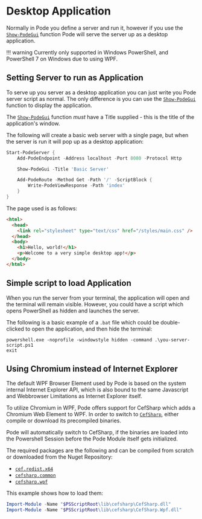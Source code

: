 # Desktop Application

Normally in Pode you define a server and run it, however if you use the [`Show-PodeGui`](../../../Functions/Core/Show-PodeGui) function Pode will serve the server up as a desktop application.

!!! warning
    Currently only supported in Windows PowerShell, and PowerShell 7 on Windows due to using WPF.


## Setting Server to run as Application

To serve up you server as a desktop application you can just write you Pode server script as normal. The only difference is you can use the [`Show-PodeGui`](../../../Functions/Core/Show-PodeGui) function to display the application.

The [`Show-PodeGui`](../../../Functions/Core/Show-PodeGui) function _must_ have a Title supplied - this is the title of the application's window.

The following will create a basic web server with a single page, but when the server is run it will pop up as a desktop application:

```powershell
Start-PodeServer {
    Add-PodeEndpoint -Address localhost -Port 8080 -Protocol Http

    Show-PodeGui -Title 'Basic Server'

    Add-PodeRoute -Method Get -Path '/' -ScriptBlock {
        Write-PodeViewResponse -Path 'index'
    }
}
```

The page used is as follows:

```html
<html>
  <head>
    <link rel="stylesheet" type="text/css" href="/styles/main.css" />
  </head>
  <body>
    <h1>Hello, world!</h1>
    <p>Welcome to a very simple desktop app!</p>
  </body>
</html>
```

## Simple script to load Application

When you run the server from your terminal, the application will open and the terminal will remain visible. However, you could have a script which opens PowerShell as hidden and launches the server.

The following is a basic example of a `.bat` file which could be double-clicked to open the application, and then hide the terminal:

```batch
powershell.exe -noprofile -windowstyle hidden -command .\you-server-script.ps1
exit
```

## Using Chromium instead of Internet Explorer

The default WPF Browser Element used by Pode is based on the system internal Internet Explorer API, which is also bound to the same Javascript and Webbrowser Limitations as Internet Explorer itself.

To utilize Chromium in WPF, Pode offers support for CefSharp which adds a Chromium Web Element to WPF.
In order to switch to [`CefSharp`](http://cefsharp.github.io/), either compile or download its precompiled binaries.

Pode will automatically switch to CefSharp, if the binaries are loaded into the Powershell Session before the Pode Module itself gets initialized.

The required packages are the following and can be compiled from scratch or downloaded from the Nuget Repository:
- [`cef.redist.x64`](https://www.nuget.org/packages/cef.redist.x64/)
- [`cefsharp.common`](https://www.nuget.org/packages/cefsharp.common)
- [`cefsharp.wpf`](https://www.nuget.org/packages/cefsharp.wpf)


This example shows how to load them:

```Powershell
Import-Module -Name "$PSScriptRoot\lib\cefsharp\CefSharp.dll"
Import-Module -Name "$PSScriptRoot\lib\cefsharp\CefSharp.Wpf.dll"
```
